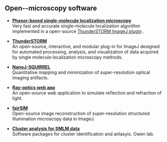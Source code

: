 ## Open--microscopy software 
* <a href="https://doi.org/10.1063/1.5005899"> <strong> Phasor-based single-molecule localization microscopy </strong> <a> <br>
Very fast and accurate single-molecule localization algorithm implemented in a open-source <a href="https://github.com/kjamartens/thunderstorm/tree/phasor-intensity-1"> ThunderSTORM ImageJ plugin</a> . 

* <a href="http://zitmen.github.io/thunderstorm/"> <strong> ThunderSTORM </strong> <a> <br>
An open-source, interactive, and modular plug-in for ImageJ designed for automated processing, analysis, and visualization of data acquired by single molecule localization microscopy methods.  
  
* <a href="https://www.nature.com/articles/nmeth.4605"> <strong> NanoJ-SQUIRREL </strong> </a> <br>
Quantitative mapping and minimization of super-resolution optical imaging artifacts.

*	<a href="https://ricktu288.github.io/ray-optics/"> <strong> Ray-optics web app </strong></a> <br>
An open-source web application to simulate reflection and refraction of light.
  
*	<a href="https://doi.org/10.1038%2Fncomms10980"> <strong> fairSIM </strong> </a> <br>
Open-source image reconstruction of super-resolution structured illumination microscopy data in ImageJ.

*	<a href="https://doi.org/10.1038/nmeth.3612"> <strong> Cluster analysis for SMLM data </strong> </a> <br>
Software packages for cluster identification and anlasyis. Owen lab.
